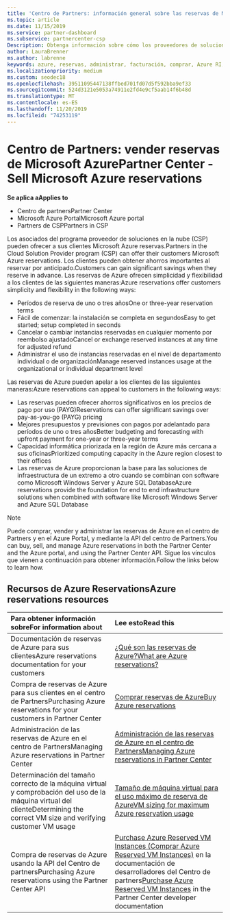 ```yaml
---
title: 'Centro de Partners: información general sobre las reservas de Microsoft Azure | Centro de Partners'
ms.topic: article
ms.date: 11/15/2019
ms.service: partner-dashboard
ms.subservice: partnercenter-csp
Description: Obtenga información sobre cómo los proveedores de soluciones en la nube pueden comprar, vender o administrar las reservas de Azure para los clientes que usan el centro de Partners, el Azure Portal o la API del centro de Partners.
author: LauraBrenner
ms.author: labrenne
keywords: azure, reservas, administrar, facturación, comprar, Azure RI, Azure Reserved Instances
ms.localizationpriority: medium
ms.custom: seodec18
ms.openlocfilehash: 39511095447138ffbed701fd07d5f592bba9ef33
ms.sourcegitcommit: 524d3121e5053a74911e2fd4e9cf5aab14f6b48d
ms.translationtype: MT
ms.contentlocale: es-ES
ms.lasthandoff: 11/20/2019
ms.locfileid: "74253119"
---
```

# <a name="partner-center---sell-microsoft-azure-reservations"></a><span data-ttu-id="b0992-104">Centro de Partners: vender reservas de Microsoft Azure</span><span class="sxs-lookup"><span data-stu-id="b0992-104">Partner Center - Sell Microsoft Azure reservations</span></span>

<!--Maggie, 12/7/18 - Added "Partner Center" to metadata title and H1 title as per Catherine Watson in bug #19868631-->

<span data-ttu-id="b0992-105">**Se aplica a**</span><span class="sxs-lookup"><span data-stu-id="b0992-105">**Applies to**</span></span>

- <span data-ttu-id="b0992-106">Centro de partners</span><span class="sxs-lookup"><span data-stu-id="b0992-106">Partner Center</span></span>
- <span data-ttu-id="b0992-107">Microsoft Azure Portal</span><span class="sxs-lookup"><span data-stu-id="b0992-107">Microsoft Azure portal</span></span>
- <span data-ttu-id="b0992-108">Partners de CSP</span><span class="sxs-lookup"><span data-stu-id="b0992-108">Partners in CSP</span></span>

<span data-ttu-id="b0992-109">Los asociados del programa proveedor de soluciones en la nube (CSP) pueden ofrecer a sus clientes Microsoft Azure reservas.</span><span class="sxs-lookup"><span data-stu-id="b0992-109">Partners in the Cloud Solution Provider program (CSP) can offer their customers Microsoft Azure reservations.</span></span> <span data-ttu-id="b0992-110">Los clientes pueden obtener ahorros importantes al reservar por anticipado.</span><span class="sxs-lookup"><span data-stu-id="b0992-110">Customers can gain significant savings when they reserve in advance.</span></span> <span data-ttu-id="b0992-111">Las reservas de Azure ofrecen simplicidad y flexibilidad a los clientes de las siguientes maneras:</span><span class="sxs-lookup"><span data-stu-id="b0992-111">Azure reservations offer customers simplicity and flexibility in the following ways:</span></span>

- <span data-ttu-id="b0992-112">Períodos de reserva de uno o tres años</span><span class="sxs-lookup"><span data-stu-id="b0992-112">One or three-year reservation terms</span></span>
- <span data-ttu-id="b0992-113">Fácil de comenzar: la instalación se completa en segundos</span><span class="sxs-lookup"><span data-stu-id="b0992-113">Easy to get started; setup completed in seconds</span></span>
- <span data-ttu-id="b0992-114">Cancelar o cambiar instancias reservadas en cualquier momento por reembolso ajustado</span><span class="sxs-lookup"><span data-stu-id="b0992-114">Cancel or exchange reserved instances at any time for adjusted refund</span></span>
- <span data-ttu-id="b0992-115">Administrar el uso de instancias reservadas en el nivel de departamento individual o de organización</span><span class="sxs-lookup"><span data-stu-id="b0992-115">Manage reserved instances usage at the organizational or individual department level</span></span> 

<span data-ttu-id="b0992-116">Las reservas de Azure pueden apelar a los clientes de las siguientes maneras:</span><span class="sxs-lookup"><span data-stu-id="b0992-116">Azure reservations can appeal to customers in the following ways:</span></span>

- <span data-ttu-id="b0992-117">Las reservas pueden ofrecer ahorros significativos en los precios de pago por uso (PAYG)</span><span class="sxs-lookup"><span data-stu-id="b0992-117">Reservations can offer significant savings over pay-as-you-go (PAYG) pricing</span></span>
- <span data-ttu-id="b0992-118">Mejores presupuestos y previsiones con pagos por adelantado para períodos de uno o tres años</span><span class="sxs-lookup"><span data-stu-id="b0992-118">Better budgeting and forecasting with upfront payment for one-year or three-year terms</span></span>
- <span data-ttu-id="b0992-119">Capacidad informática priorizada en la región de Azure más cercana a sus oficinas</span><span class="sxs-lookup"><span data-stu-id="b0992-119">Prioritized computing capacity in the Azure region closest to their offices</span></span>
- <span data-ttu-id="b0992-120">Las reservas de Azure proporcionan la base para las soluciones de infraestructura de un extremo a otro cuando se combinan con software como Microsoft Windows Server y Azure SQL Database</span><span class="sxs-lookup"><span data-stu-id="b0992-120">Azure reservations provide the foundation for end to end infrastructure solutions when combined with software like Microsoft Windows Server and Azure SQL Database</span></span>

>[!NOTE]
> <span data-ttu-id="b0992-121">Puede comprar, vender y administrar las reservas de Azure en el centro de Partners y en el Azure Portal, y mediante la API del centro de Partners.</span><span class="sxs-lookup"><span data-stu-id="b0992-121">You can buy, sell, and manage Azure reservations in both the Partner Center and the Azure portal, and using the Partner Center API.</span></span> <span data-ttu-id="b0992-122">Sigue los vínculos que vienen a continuación para obtener información.</span><span class="sxs-lookup"><span data-stu-id="b0992-122">Follow the links below to learn how.</span></span>

## <a name="azure-reservations-resources"></a><span data-ttu-id="b0992-123">Recursos de Azure Reservations</span><span class="sxs-lookup"><span data-stu-id="b0992-123">Azure reservations resources</span></span>

|<span data-ttu-id="b0992-124">**Para obtener información sobre**</span><span class="sxs-lookup"><span data-stu-id="b0992-124">**For information about**</span></span>   |<span data-ttu-id="b0992-125">**Lee esto**</span><span class="sxs-lookup"><span data-stu-id="b0992-125">**Read this**</span></span>    |
|:-----------------------------|:-----------------|
| <span data-ttu-id="b0992-126">Documentación de reservas de Azure para sus clientes</span><span class="sxs-lookup"><span data-stu-id="b0992-126">Azure reservations documentation for your customers</span></span> | [<span data-ttu-id="b0992-127">¿Qué son las reservas de Azure?</span><span class="sxs-lookup"><span data-stu-id="b0992-127">What are Azure reservations?</span></span>](https://docs.microsoft.com/azure/billing/billing-save-compute-costs-reservations)
|<span data-ttu-id="b0992-128">Compra de reservas de Azure para sus clientes en el centro de Partners</span><span class="sxs-lookup"><span data-stu-id="b0992-128">Purchasing Azure reservations for your customers in Partner Center</span></span>   |[<span data-ttu-id="b0992-129">Comprar reservas de Azure</span><span class="sxs-lookup"><span data-stu-id="b0992-129">Buy Azure reservations</span></span>](azure-reservations-buying.md)
|<span data-ttu-id="b0992-130">Administración de las reservas de Azure en el centro de Partners</span><span class="sxs-lookup"><span data-stu-id="b0992-130">Managing Azure reservations in Partner Center</span></span> | [<span data-ttu-id="b0992-131">Administración de las reservas de Azure en el centro de Partners</span><span class="sxs-lookup"><span data-stu-id="b0992-131">Managing Azure reservations in Partner Center</span></span>](azure-reservations-manage.md)
|<span data-ttu-id="b0992-132">Determinación del tamaño correcto de la máquina virtual y comprobación del uso de la máquina virtual del cliente</span><span class="sxs-lookup"><span data-stu-id="b0992-132">Determining the correct VM size and verifying customer VM usage</span></span>   |[<span data-ttu-id="b0992-133">Tamaño de máquina virtual para el uso máximo de reserva de Azure</span><span class="sxs-lookup"><span data-stu-id="b0992-133">VM sizing for maximum Azure reservation usage</span></span>](azure-usage.md)   |
|<span data-ttu-id="b0992-134">Compra de reservas de Azure usando la API del Centro de partners</span><span class="sxs-lookup"><span data-stu-id="b0992-134">Purchasing Azure reservations using the Partner Center API</span></span> | <span data-ttu-id="b0992-135">[Purchase Azure Reserved VM Instances (Comprar Azure Reserved VM Instances)](https://docs.microsoft.com/partner-center/develop/purchase-azure-reservations) en la documentación de desarrolladores del Centro de partners</span><span class="sxs-lookup"><span data-stu-id="b0992-135">[Purchase Azure Reserved VM Instances](https://docs.microsoft.com/partner-center/develop/purchase-azure-reservations) in the Partner Center developer documentation</span></span>
